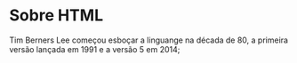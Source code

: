 # Sobre HTML
Tim Berners Lee começou esboçar a linguange na década de 80, a primeira versão lançada em 1991 e a versão 5 em 2014;
